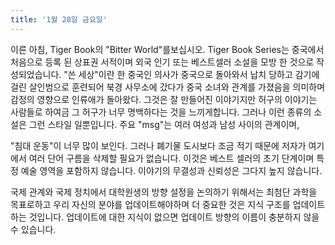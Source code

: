 ```yaml
---
title: '1월 28일 금요일'
---
```

이른 아침, Tiger Book의 "Bitter World"를보십시오. Tiger Book Series는 중국에서 처음으로 등록 된 상표권 서적이며 외국 인기 또는 베스트셀러 소설을 모방 한 것으로 작성되었습니다. "쓴 세상"이란 한 중국인 의사가 중국으로 돌아와서 납치 당하고 감기에 걸린 살인범으로 훈련되어 북경 사무소에 갔다가 중국 소녀와 관계를 가졌음을 의미하며 감정의 영향으로 인류애가 돌아왔다. 그것은 잘 만들어진 이야기지만 허구의 이야기는 사람들로 하여금 그 허구가 너무 명백하다는 것을 느끼게합니다. 그러나 이런 종류의 소설은 그런 스타일 일뿐입니다. 주요 "msg"는 여러 여성과 남성 사이의 관계이며,

"침대 운동"이 너무 많이 보인다. 그러나 폐기물 도시보다 조금 적기 때문에 저자가 여기에서 여러 단어 구름을 삭제할 필요가 없습니다. 이것은 베스트 셀러의 초기 단계이며 특정 예술 영역을 포함하지 않습니다. 이야기의 무결성과 신뢰성은 그다지 높지 않습니다.

국제 관계와 국제 정치에서 대학원생의 방향 설정을 논의하기 위해서는 최첨단 과학을 목표로하고 우리 자신의 분야를 업데이트해야하며 더 중요한 것은 지식 구조를 업데이트하는 것입니다. 업데이트에 대한 지식이 없으면 업데이트 방향의 이름이 충분하지 않을 수 있습니다.